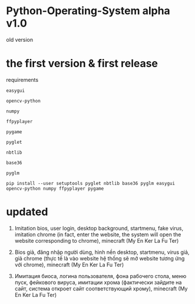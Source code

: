 # Python-Operating-System alpha v1.0
old version
# the first version & first release

requirements
```
easygui

opencv-python

numpy

ffpyplayer

pygame

pyglet

nbtlib

base36

pyglm
```

```
pip install --user setuptools pyglet nbtlib base36 pyglm easygui opencv-python numpy ffpyplayer pygame
```

# updated

1. Imitation bios, user login, desktop background, startmenu, fake virus, imitation chrome (in fact, enter the website, the system will open the website corresponding to chrome), minecraft (My En Ker La Fu Ter)

1. Bios giả, đăng nhập người dùng, hình nền desktop, startmenu, virus giả, giả chrome (thực tế là vào website hệ thống sẽ mở website tương ứng với chrome), minecraft (My En Ker La Fu Ter)

1. Имитация биоса, логина пользователя, фона рабочего стола, меню пуск, фейкового вируса, имитации хрома (фактически зайдите на сайт, система откроет сайт соответствующий хрому), minecraft (My En Ker La Fu Ter)
